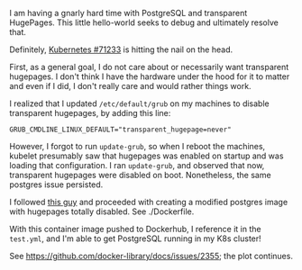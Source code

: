 I am having a gnarly hard time with PostgreSQL and transparent HugePages. This
little hello-world seeks to debug and ultimately resolve that.

Definitely, [Kubernetes #71233](https://github.com/kubernetes/kubernetes/issues/71233)
is hitting the nail on the head.

First, as a general goal, I do not care about or necessarily want transparent
hugepages. I don't think I have the hardware under the hood for it to matter and
even if I did, I don't really care and would rather things work.

I realized that I updated `/etc/default/grub` on my machines to disable
transparent hugepages, by adding this line:

```
GRUB_CMDLINE_LINUX_DEFAULT="transparent_hugepage=never"
```

However, I forgot to run `update-grub`, so when I reboot the machines, kubelet
presumably saw that hugepages was enabled on startup and was loading that
configuration. I ran `update-grub`, and observed that now, transparent hugepages
were disabled on boot. Nonetheless, the same postgres issue persisted.

I followed [this
guy](https://github.com/kubernetes/kubernetes/issues/71233#issuecomment-447472125)
and proceeded with creating a modified postgres image with hugepages totally
disabled. See ./Dockerfile.

With this container image pushed to Dockerhub, I reference it in the `test.yml`,
and I'm able to get PostgreSQL running in my K8s cluster!

See https://github.com/docker-library/docs/issues/2355; the plot continues.
